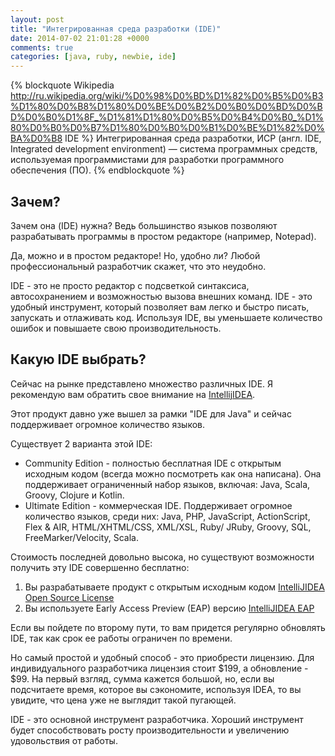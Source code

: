 ```yaml
---
layout: post
title: "Интегрированная среда разработки (IDE)"
date: 2014-07-02 21:01:28 +0000
comments: true
categories: [java, ruby, newbie, ide]
---
```


{% blockquote Wikipedia http://ru.wikipedia.org/wiki/%D0%98%D0%BD%D1%82%D0%B5%D0%B3%D1%80%D0%B8%D1%80%D0%BE%D0%B2%D0%B0%D0%BD%D0%BD%D0%B0%D1%8F_%D1%81%D1%80%D0%B5%D0%B4%D0%B0_%D1%80%D0%B0%D0%B7%D1%80%D0%B0%D0%B1%D0%BE%D1%82%D0%BA%D0%B8 IDE %}
Интегрированная среда разработки, ИСР (англ. IDE, Integrated development environment) — система программных средств, используемая программистами для разработки программного обеспечения (ПО).
{% endblockquote %}

<!-- more -->

## Зачем?

Зачем она (IDE) нужна? Ведь большинство языков позволяют разрабатывать программы в простом редакторе (например, Notepad).

Да, можно и в простом редакторе! Но, удобно ли? Любой профессиональный разработчик скажет, что это неудобно.

IDE - это не просто редактор с подсветкой синтаксиса, автосохранением и возможностью вызова внешних команд. IDE - это удобный инструмент, который позволяет вам легко и быстро писать, запускать и отлаживать код. Используя IDE, вы уменьшаете количество ошибок и повышаете свою производительность.

## Какую IDE выбрать?

Сейчас на рынке представлено множество различных IDE. Я рекомендую вам обратить свое внимание на [IntellijIDEA](http://www.jetbrains.com/idea/).

Этот продукт давно уже вышел за рамки "IDE для Java" и сейчас поддерживает огромное количество языков.

Существует 2 варианта этой IDE:

- Community Edition - полностью бесплатная IDE с открытым исходным кодом (всегда можно посмотреть как она написана). Она поддерживает ограниченный набор языков, включая:  Java, Scala, Groovy, Clojure и Kotlin.
- Ultimate Edition - коммерческая IDE. Поддерживает огромное количество языков, среди них: Java, PHP, JavaScript, ActionScript, Flex & AIR, HTML/XHTML/CSS, XML/XSL, Ruby/ JRuby, Groovy, SQL, FreeMarker/Velocity, Scala.

Стоимость последней довольно высока, но существуют возможности получить эту IDE совершенно бесплатно:

1. Вы разрабатываете продукт с открытым исходным кодом [IntelliJIDEA Open Source License](http://www.jetbrains.com/idea/buy/choose_edition.jsp?license=OPEN_SOURCE)
1. Вы используете Early Access Preview (EAP) версию [IntelliJIDEA EAP](http://confluence.jetbrains.com/display/IDEADEV/EAP)

Если вы пойдете по второму пути, то вам придется регулярно обновлять IDE, так как срок ее работы ограничен по времени.

Но самый простой и удобный способ - это приобрести лицензию. Для индивидуального разработчика лицензия стоит $199, а обновление - $99. На первый взгляд, сумма кажется большой, но, если вы подсчитаете время, которое вы сэкономите, используя IDEA, то вы увидите, что цена уже не выглядит такой пугающей.

IDE - это основной инструмент разработчика. Хороший инструмент будет способствовать росту производительности и увеличению удовольствия от работы.
